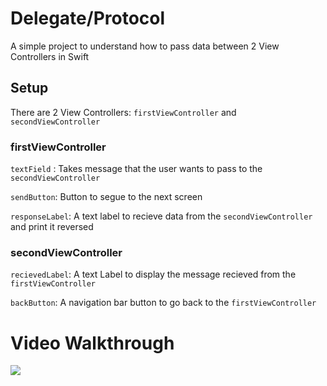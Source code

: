 # Delegate/Protocol

A simple project to understand how to pass data between 2 View Controllers in Swift

## Setup
There are 2 View Controllers: `firstViewController` and  `secondViewController`
### firstViewController

`textField` : Takes message that the user wants to pass to the `secondViewController`

`sendButton`: Button to segue to the next screen

`responseLabel`: A text label to recieve data from the `secondViewController` and print it reversed

### secondViewController

`recievedLabel`: A text Label to display the message recieved from the `firstViewController`

`backButton`: A navigation bar button to go back to the `firstViewController`

# Video Walkthrough
<img src='https://media.giphy.com/media/VK5TofYCkY40vobva1/giphy.gif' width='' />

